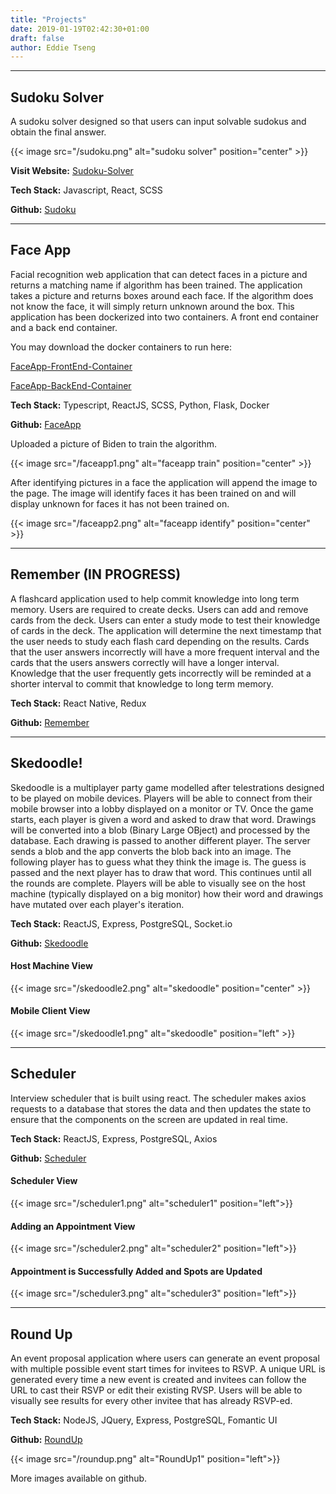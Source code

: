 ```yaml
---
title: "Projects"
date: 2019-01-19T02:42:30+01:00
draft: false
author: Eddie Tseng
---
```


<hr />

## Sudoku Solver
A sudoku solver designed so that users can input solvable sudokus and obtain the final answer.

{{< image src="/sudoku.png" alt="sudoku solver" position="center" >}}

**Visit Website:** [Sudoku-Solver]

**Tech Stack:** Javascript, React, SCSS

**Github:** [Sudoku] 

<hr />

## Face App

Facial recognition web application that can detect faces in a picture and returns a matching name if algorithm has been trained. The application takes a picture and returns boxes around each face. If the algorithm does not know the face, it will simply return unknown around the box. This application has been dockerized into two containers. A front end container and a back end container.


You may download the docker containers to run here:

[FaceApp-FrontEnd-Container]

[FaceApp-BackEnd-Container]

**Tech Stack:** Typescript, ReactJS, SCSS, Python, Flask, Docker

**Github:** [FaceApp] 

Uploaded a picture of Biden to train the algorithm.

{{< image src="/faceapp1.png" alt="faceapp train" position="center" >}}



After identifying pictures in a face the application will append the image to the page. The image will identify faces it has been trained on and will display unknown for faces it has not been trained on.

{{< image src="/faceapp2.png" alt="faceapp identify" position="center" >}}

<hr />

## Remember (IN PROGRESS)

A flashcard application used to help commit knowledge into long term memory. Users are required to create decks. Users can add and remove cards from the deck. Users can enter a study mode to test their knowledge of cards in the deck. The application will determine the next timestamp that the user needs to study each flash card depending on the results. Cards that the user answers incorrectly will have a more frequent interval and the cards that the users answers correctly will have a longer interval. Knowledge that the user frequently gets incorrectly will be reminded at a shorter interval to commit that knowledge to long term memory.

**Tech Stack:** React Native, Redux

**Github:** [Remember]

<hr />

## Skedoodle!
Skedoodle is a multiplayer party game modelled after telestrations designed to be played on mobile devices. Players will be able to connect from their mobile browser into a lobby displayed on a monitor or TV. Once the game starts, each player is given a word and asked to draw that word. Drawings will be converted into a blob (Binary Large OBject) and processed by the database. Each drawing is passed to another different player. The server sends a blob and the app converts the blob back into an image. The following player has to guess what they think the image is. The guess is passed and the next player has to draw that word. This continues until all the rounds are complete. Players will be able to visually see on the host machine (typically displayed on a big monitor) how their word and drawings have mutated over each player's iteration.

**Tech Stack:** ReactJS, Express, PostgreSQL, Socket.io

**Github:** [Skedoodle]


#### Host Machine View
{{< image src="/skedoodle2.png" alt="skedoodle" position="center" >}}

#### Mobile Client View
{{< image src="/skedoodle1.png" alt="skedoodle" position="left" >}}

<hr />

## Scheduler
Interview scheduler that is built using react. The scheduler makes axios requests to a database that stores the data and then updates the state to ensure that the components on the screen are updated in real time.

**Tech Stack:** ReactJS, Express, PostgreSQL, Axios

**Github:** [Scheduler]

#### Scheduler View
{{< image src="/scheduler1.png" alt="scheduler1" position="left">}}
#### Adding an Appointment View
{{< image src="/scheduler2.png" alt="scheduler2" position="left">}}
#### Appointment is Successfully Added and Spots are Updated
{{< image src="/scheduler3.png" alt="scheduler3" position="left">}}

<hr />

## Round Up
An event proposal application where users can generate an event proposal with multiple possible event start times for invitees to RSVP. A unique URL is generated every time a new event is created and invitees can follow the URL to cast their RSVP or edit their existing RVSP. Users will be able to visually see results for every other invitee that has already RSVP-ed.

**Tech Stack:** NodeJS, JQuery, Express, PostgreSQL, Fomantic UI

**Github:** [RoundUp] 

{{< image src="/roundup.png" alt="RoundUp1" position="left">}}

More images available on github.



[FaceApp-FrontEnd-Container]:https://hub.docker.com/r/etseng02/faceapp
[FaceApp-BackEnd-Container]:https://hub.docker.com/r/etseng02/faceappflask
[FaceApp]:https://github.com/etseng02/faceapp
[Remember]:https://github.com/etseng02/remember
[Skedoodle]:https://github.com/etseng02/illustrations
[Scheduler]:https://github.com/etseng02/scheduler
[RoundUp]:https://github.com/etseng02/project-roundup
[Sudoku]:  https://github.com/etseng02/sudoku
[Sudoku-Solver]: https://solvesudoku.netlify.app/
